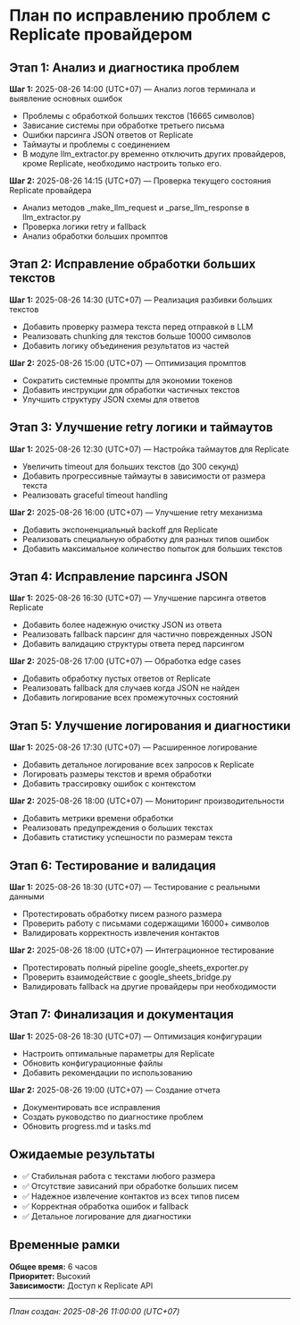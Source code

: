 # План по исправлению проблем с Replicate провайдером

## Этап 1: Анализ и диагностика проблем

**Шаг 1:** 2025-08-26 14:00 (UTC+07) — Анализ логов терминала и выявление основных ошибок
- Проблемы с обработкой больших текстов (16665 символов)
- Зависание системы при обработке третьего письма
- Ошибки парсинга JSON ответов от Replicate
- Таймауты и проблемы с соединением
- В модуле llm_extractor.py временно отключить других провайдеров, кроме Replicate, необходимо настроить только его.

**Шаг 2:** 2025-08-26 14:15 (UTC+07) — Проверка текущего состояния Replicate провайдера
- Анализ методов _make_llm_request и _parse_llm_response в llm_extractor.py
- Проверка логики retry и fallback
- Анализ обработки больших промптов

## Этап 2: Исправление обработки больших текстов

**Шаг 1:** 2025-08-26 14:30 (UTC+07) — Реализация разбивки больших текстов
- Добавить проверку размера текста перед отправкой в LLM
- Реализовать chunking для текстов больше 10000 символов
- Добавить логику объединения результатов из частей

**Шаг 2:** 2025-08-26 15:00 (UTC+07) — Оптимизация промптов
- Сократить системные промпты для экономии токенов
- Добавить инструкции для обработки частичных текстов
- Улучшить структуру JSON схемы для ответов

## Этап 3: Улучшение retry логики и таймаутов

**Шаг 1:** 2025-08-26 12:30 (UTC+07) — Настройка таймаутов для Replicate
- Увеличить timeout для больших текстов (до 300 секунд)
- Добавить прогрессивные таймауты в зависимости от размера текста
- Реализовать graceful timeout handling

**Шаг 2:** 2025-08-26 16:00 (UTC+07) — Улучшение retry механизма
- Добавить экспоненциальный backoff для Replicate
- Реализовать специальную обработку для разных типов ошибок
- Добавить максимальное количество попыток для больших текстов

## Этап 4: Исправление парсинга JSON

**Шаг 1:** 2025-08-26 16:30 (UTC+07) — Улучшение парсинга ответов Replicate
- Добавить более надежную очистку JSON из ответа
- Реализовать fallback парсинг для частично поврежденных JSON
- Добавить валидацию структуры ответа перед парсингом

**Шаг 2:** 2025-08-26 17:00 (UTC+07) — Обработка edge cases
- Добавить обработку пустых ответов от Replicate
- Реализовать fallback для случаев когда JSON не найден
- Добавить логирование всех промежуточных состояний

## Этап 5: Улучшение логирования и диагностики

**Шаг 1:** 2025-08-26 17:30 (UTC+07) — Расширенное логирование
- Добавить детальное логирование всех запросов к Replicate
- Логировать размеры текстов и время обработки
- Добавить трассировку ошибок с контекстом

**Шаг 2:** 2025-08-26 18:00 (UTC+07) — Мониторинг производительности
- Добавить метрики времени обработки
- Реализовать предупреждения о больших текстах
- Добавить статистику успешности по размерам текста

## Этап 6: Тестирование и валидация

**Шаг 1:** 2025-08-26 18:30 (UTC+07) — Тестирование с реальными данными
- Протестировать обработку писем разного размера
- Проверить работу с письмами содержащими 16000+ символов
- Валидировать корректность извлечения контактов

**Шаг 2:** 2025-08-26 18:00 (UTC+07) — Интеграционное тестирование
- Протестировать полный pipeline google_sheets_exporter.py
- Проверить взаимодействие с google_sheets_bridge.py
- Валидировать fallback на другие провайдеры при необходимости

## Этап 7: Финализация и документация

**Шаг 1:** 2025-08-26 18:30 (UTC+07) — Оптимизация конфигурации
- Настроить оптимальные параметры для Replicate
- Обновить конфигурационные файлы
- Добавить рекомендации по использованию

**Шаг 2:** 2025-08-26 19:00 (UTC+07) — Создание отчета
- Документировать все исправления
- Создать руководство по диагностике проблем
- Обновить progress.md и tasks.md

## Ожидаемые результаты

- ✅ Стабильная работа с текстами любого размера
- ✅ Отсутствие зависаний при обработке больших писем
- ✅ Надежное извлечение контактов из всех типов писем
- ✅ Корректная обработка ошибок и fallback
- ✅ Детальное логирование для диагностики

## Временные рамки

**Общее время:** 6 часов  
**Приоритет:** Высокий  
**Зависимости:** Доступ к Replicate API

---
*План создан: 2025-08-26 11:00:00 (UTC+07)*